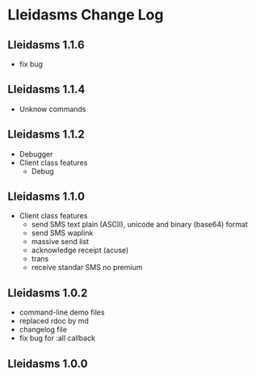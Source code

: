 # Lleidasms Change Log

## Lleidasms 1.1.6
- fix bug

## Lleidasms 1.1.4
- Unknow commands

## Lleidasms 1.1.2
- Debugger
- Client class features
  * Debug

## Lleidasms 1.1.0
- Client class features
  * send SMS text plain (ASCII), unicode and binary (base64) format
  * send SMS waplink
  * massive send list
  * acknowledge receipt (acuse)
  * trans
  * receive standar SMS no premium

## Lleidasms 1.0.2
- command-line demo files
- replaced rdoc by md
- changelog file
- fix bug for :all callback

## Lleidasms 1.0.0

